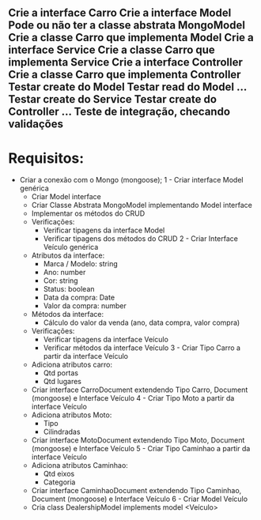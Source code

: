 Crie a interface Carro
Crie a interface Model
Pode ou não ter a classe abstrata MongoModel
Crie a classe Carro que implementa Model
Crie a interface Service
Crie a classe Carro que implementa Service
Crie a interface Controller
Crie a classe Carro que implementa Controller
Testar create do Model
Testar read do Model
...
Testar create do Service
Testar create do Controller
...
Teste de integração, checando validações
---
# Requisitos:
- Criar a conexão com o Mongo (mongoose);
1 - Criar interface Model genérica
  - Criar Model interface
  - Criar Classe Abstrata MongoModel implementando Model interface
  - Implementar os métodos do CRUD
  - Verificações:
    - Verificar tipagens da interface Model
    - Verificar tipagens dos métodos do CRUD
2 - Criar Interface Veículo genérica
  - Atributos da interface:
    - Marca / Modelo: string
    - Ano: number
    - Cor: string
    - Status: boolean
    - Data da compra: Date
    - Valor da compra: number
    <!-- - Tipo: "Carro", "Moto", "Caminhão" -->
  - Métodos da interface:
    - Cálculo do valor da venda (ano, data compra, valor compra)
  - Verificações:
    - Verificar tipagens da interface Veículo
    - Verificar métodos da interface Veículo
3 - Criar Tipo Carro a partir da interface Veículo
  - Adiciona atributos carro:
    - Qtd portas
    - Qtd lugares
  - Criar interface CarroDocument extendendo Tipo Carro, Document (mongoose) e Interface Veículo
4 - Criar Tipo Moto a partir da interface Veículo
  - Adiciona atributos Moto:
    - Tipo
    - Cilindradas
  - Criar interface MotoDocument extendendo Tipo Moto, Document (mongoose) e Interface Veículo
5 - Criar Tipo Caminhao a partir da interface Veículo
  - Adiciona atributos Caminhao:
    - Qtd eixos
    - Categoria
  - Criar interface CaminhaoDocument extendendo Tipo Caminhao, Document (mongoose) e Interface Veículo
6 - Criar Model Veículo
  - Cria class DealershipModel implements model <Veículo>